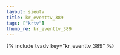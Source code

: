 ```yaml
--- 
layout: sieutv
title: kr_eventtv_389
tags: ["krtv"]
thumb_re: kr_eventtv_389
---
```

{% include tvadv key="kr_eventtv_389" %} 
